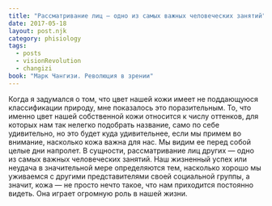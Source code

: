 ```yaml
---
title: "Рассматривание лиц – одно из самых важных человеческих занятий"
date: 2017-05-18
layout: post.njk
category: phisiology
tags:
  - posts
  - visionRevolution
  - changizi
book: "Марк Чангизи. Революция в зрении"
---
```


Когда я задумался о том, что цвет нашей кожи имеет не поддающуюся классификации природу, мне показалось это поразительным. То, что именно цвет нашей собственной кожи относится к числу оттенков, для которых нам так нелегко подобрать название, само по себе удивительно, но это будет куда удивительнее, если мы примем во внимание, насколько кожа важна для нас. Мы видим ее перед собой целые дни напролет. В сущности, рассматривание лиц других — одно из самых важных человеческих занятий. Наш жизненный успех или неудача в значительной мере определяются тем, насколько хорошо мы уживаемся с другими представителями своей социальной группы, а значит, кожа — не просто нечто такое, что нам приходится постоянно видеть. Она играет огромную роль в нашей жизни.
